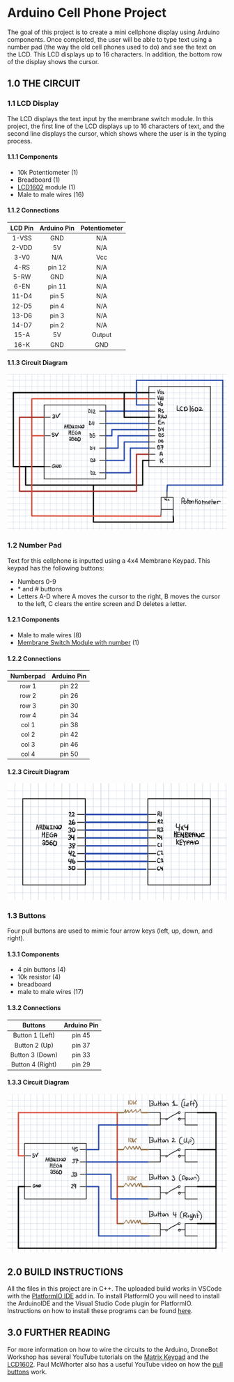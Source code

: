 # Arduino Cell Phone Project

The goal of this project is to create a mini cellphone display using Arduino components. Once completed, the user will be able to type text using a number pad (the way the old cell phones used to do) and see the text on the LCD. This LCD displays up to 16 characters. In addition, the bottom row of the display shows the cursor.

## 1.0 THE CIRCUIT
### 1.1 LCD Display
The LCD displays the text input by the membrane switch module. In this project, the first line of the LCD displays up to 16 characters of text, and the second line displays the cursor, which shows where the user is in the typing process.
#### 1.1.1 Components
- 10k Potentiometer (1)
- Breadboard (1)
- [LCD1602](https://lastminuteengineers.com/arduino-1602-character-lcd-tutorial/) module (1)
- Male to male wires (16)

#### 1.1.2 Connections
|LCD Pin|Arduino Pin|Potentiometer|
|:-------------:|:-------------:|:-------------:|
|1-VSS|GND|N/A|
|2-VDD|5V|N/A|
|3-V0|N/A|Vcc|
|4-RS|pin 12|N/A|
|5-RW|GND|N/A|
|6-EN|pin 11|N/A|
|11-D4|pin 5|N/A|
|12-D5|pin 4|N/A|
|13-D6|pin 3|N/A|
|14-D7|pin 2|N/A|
|15-A|5V|Output|
|16-K|GND|GND|

#### 1.1.3 Circuit Diagram
![LCD Circuit](photos/LCDCircuit.jpg?raw=true "LCD Circuit")

### 1.2 Number Pad
Text for this cellphone is inputted using a 4x4 Membrane Keypad. This keypad has the following buttons:
- Numbers 0-9
- \* and # buttons
- Letters A-D where A moves the cursor to the right, B moves the cursor to the left, C clears the entire screen and D deletes a letter.

#### 1.2.1 Components
- Male to male wires (8)
- [Membrane Switch Module with number](https://lastminuteengineers.com/arduino-keypad-tutorial/) (1)

#### 1.2.2 Connections
|Numberpad|Arduino Pin|
|:-----------:|:-----------:|
|row 1|pin 22|
|row 2|pin 26|
|row 3|pin 30|
|row 4|pin 34|
|col 1|pin 38|
|col 2|pin 42|
|col 3|pin 46|
|col 4|pin 50|

#### 1.2.3 Circuit Diagram
![Membrane Numberpad Circuit](photos/NumberpadCircuit.jpg?raw=true "Membrane Numberpad Circuit")

### 1.3 Buttons
Four pull buttons are used to mimic four arrow keys (left, up, down, and right).

#### 1.3.1 Components
- 4 pin buttons (4)
- 10k resistor (4)
- breadboard
- male to male wires (17)

#### 1.3.2 Connections
|Buttons|Arduino Pin|
|:------------------:|:------------------:|
|Button 1 (Left)|pin 45|
|Button 2 (Up)|pin 37|
|Button 3 (Down)|pin 33|
|Button 4 (Right)|pin 29|

#### 1.3.3 Circuit Diagram
![Buttons Circuit](/photos/ButtonCircuit.jpg?raw=true "Buttons Circuit")

## 2.0 BUILD INSTRUCTIONS
All the files in this project are in C++. The uploaded build works in VSCode with the [PlatformIO IDE](https://platformio.org/) add in.  To install PlatformIO you will need to install the ArduinoIDE and the Visual Studio Code plugin for PlatformIO. Instructions on how to install these programs can be found [here](https://www.youtube.com/watch?v=dany7ae_0ks).

## 3.0 FURTHER READING
For more information on how to wire the circuits to the Arduino, DroneBot Workshop has several YouTube tutorials on the [Matrix Keypad](https://www.youtube.com/watch?v=vl1-R6NsejM&t=1343s) and the [LCD1602](https://www.youtube.com/watch?v=wEbGhYjn4QI&t=568s). Paul McWhorter also has a useful YouTube video on how the [pull buttons](https://www.youtube.com/watch?v=AgQW81zzR18) work.
